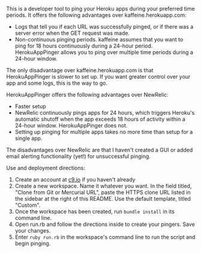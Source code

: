 This is a developer tool to ping your Heroku apps during your preferred time
periods. It offers the following advantages over kaffeine.herokuapp.com:

- Logs that tell you if each URL was successfully pinged, or if there was a
server error when the GET request was made.
- Non-continuous pinging periods. kaffeine assumes that you want to ping for 18
hours continuously during a 24-hour period. HerokuAppPinger allows you to ping
over multiple time periods during a 24-hour window.

The only disadvantage over kaffeine.herokuapp.com is that HerokuAppPinger is
slower to set up. If you want greater control over your app and some logs, this
is the way to go.

HerokuAppPinger offers the following advantages over NewRelic:
- Faster setup
- NewRelic continuously pings apps for 24 hours, which triggers Heroku's
automatic shutoff when the app exceeds 18 hours of activity within a 24-hour
window. HerokuAppPinger does not.
- Setting up pinging for multiple apps takes no more time than setup for a
single app.

The disadvantages over NewRelic are that I haven't created a GUI or added email
alerting functionality (yet!) for unsuccessful pinging.


Use and deployment directions:
1. Create an account at [c9.io](c9.io) if you haven't already
2. Create a new workspace. Name it whatever you want. In the field titled,
"Clone from Git or Mercurial URL", paste the HTTPS clone URL listed in the
sidebar at the right of this README. Use the default template, titled "Custom".
3. Once the workspace has been created, run ```bundle install``` in its command
line.
4. Open run.rb and follow the directions inside to create your pingers. Save
your changes.
5. Enter ```ruby run.rb``` in the workspace's command line to run the script and
begin pinging.
